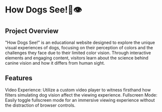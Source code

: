 # How Dogs See!🐶👁

## Project Overview
"How Dogs See!" is an educational website designed to explore the unique visual experiences of dogs, focusing on their perception of colors and the challenges they face due to their limited color vision. Through interactive elements and engaging content, visitors learn about the science behind canine vision and how it differs from human sight.

## Features
Video Experience: Utilize a custom video player to witness firsthand how filters simulating dog vision affect the viewing experience.
Fullscreen Mode: Easily toggle fullscreen mode for an immersive viewing experience without the distraction of browser controls.
